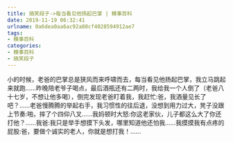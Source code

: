 ```yaml
---
title: 搞笑段子->每当看见他扬起巴掌 | 糗事百科
date: 2019-11-19 06:32:41
urlname: 0a6dea0aa6ac92a80cf4028594912ae7
tags: 
- 糗事百科
categories:
- 糗事百科
- 搞笑段子
---
```

小的时候，老爸的巴掌总是狭风而来呼啸而去，每当看见他扬起巴掌，我立马跳起来就跑……昨晚陪老爷子喝点，最后酒瓶还有二两时，我给我一个人倒了（老爸八十七岁，不想让他多喝），倒完发现老爸盯着我，我赶忙:爸，我酒量见长了吧？……老爸慢腾腾的举起右手，我习惯性的往后退，没想到用力过大，凳子没跟上节奏:啪，摔了个四仰八叉……我妈顿时大怒:你这老家伙，儿子都这么大了你还打他？……我爸:我只是举手想摸下头发，哪里知道他还怕我……我摸摸我有点疼的屁股:爸，要做个诚实的老人，你就是想打我！……


